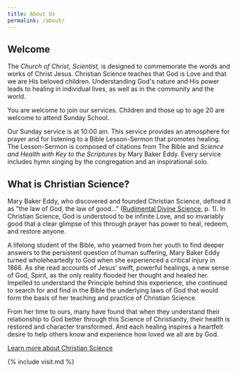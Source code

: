 ```yaml
---
title: About Us
permalink: /about/
---
```


<section markdown="1">

# Welcome

The *Church of Christ, Scientist,* is designed to commemorate the words and
works of Christ Jesus. Christian Science teaches that God is Love and that we
are His beloved children. Understanding God's nature and His power leads to
healing in individual lives, as well as in the community and the world.

You are welcome to join our services. Children and those up to age 20 are
welcome to attend Sunday School.

Our Sunday service is at <time datetime="10:00">10:00 am</time>. This service
provides an atmosphere for prayer and for listening to a Bible Lesson-Sermon
that promotes healing. The Lesson-Sermon is composed of citations from The Bible
and *Science and Health with Key to the Scriptures* by Mary Baker Eddy. Every
service includes hymn singing by the congregation and an inspirational solo.

# What is Christian Science?

Mary Baker Eddy, who discovered and founded Christian Science, defined it as
"the law of God, the law of good..." ([Rudimental Divine Science][], p. 1). In
Christian Science, God is understood to be infinite Love, and so invariably good
that a clear glimpse of this through prayer has power to heal, redeem, and
restore anyone.

[Rudimental Divine Science]: https://mbeinstitute.org/Prose_Works/Rudimental_Divine_Science.html

A lifelong student of the Bible, who yearned from her youth to find deeper
answers to the persistent question of human suffering, Mary Baker Eddy turned
wholeheartedly to God when she experienced a critical injury in 1866. As she
read accounts of Jesus’ swift, powerful healings, a new sense of God, Spirit, as
the only reality flooded her thought and healed her. Impelled to understand the
Principle behind this experience, she continued to search for and find in the
Bible the underlying laws of God that would form the basis of her teaching and
practice of Christian Science.

From her time to ours, many have found that when they understand their
relationship to God better through this Science of Christianity, their health is
restored and character transformed. And each healing inspires a heartfelt desire
to help others know and experience how loved we all are by God.

<a class="button" href="https://www.christianscience.com/what-is-christian-science" rel="external" target="_blank">Learn more about Christian Science</a>

</section>

<aside class="sidebar-right" markdown="1">
{% include visit.md %}
</aside>
